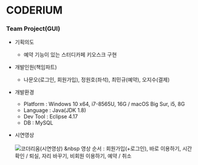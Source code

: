 # CODERIUM
### Team Project(GUI)

- 기획의도<br>
  - 예약 기능이 있는 스터디카페 키오스크 구현

- 개발인원(책임파트)<br>
  - 나문오(로그인, 회원가입), 정원호(좌석), 최민규(예약), 오지수(결제)

- 개발환경<br>
  - Platform : Windows 10 x64, i7-8565U, 16G / macOS Big Sur, i5, 8G<br>
  - Language : Java(JDK 1.8)<br>
  - Dev Tool : Eclipse 4.17<br>
  - DB : MySQL<br>

- 시연영상
<br><br>
![코더리움(시연영상)](https://user-images.githubusercontent.com/65845572/134525436-77926af1-3f1b-4122-b046-30f651d6277b.gif)
&nbsp 영상 순서 : 회원가입(+로그인), 바로 이용하기, 시간확인 / 퇴실, 자리 바꾸기, 비회원 이용하기, 예약 / 취소   
